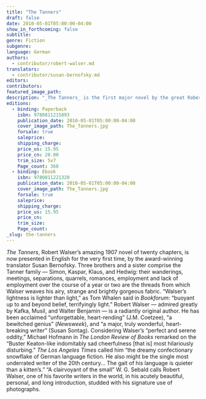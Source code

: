 ```yaml
---
title: "The Tanners"
draft: false
date: 2010-05-01T05:00:00-04:00
show_in_forthcoming: false
subtitle:
genre: Fiction
subgenre:
language: German
authors:
  - contributor/robert-walser.md
translators:
  - contributor/susan-bernofsky.md
editors:
contributors:
featured_image_path:
description: "_The Tanners_ is the first major novel by the great Robert Walser to appear in English "
editions:
  - binding: Paperback
    isbn: 9780811215893
    publication_date: 2010-05-01T05:00:00-04:00
    cover_image_path: The_Tanners.jpg
    forsale: true
    saleprice:
    shipping_charge:
    price_us: 15.95
    price_cn: 20.00
    trim_size: 5x7
    Page_count: 368
  - binding: Ebook
    isbn: 9780811221320
    publication_date: 2010-05-01T05:00:00-04:00
    cover_image_path: The_Tanners.jpg
    forsale: true
    saleprice:
    shipping_charge:
    price_us: 15.95
    price_cn:
    trim_size:
    Page_count:
_slug: the-tanners
---
```


_The Tanners_, Robert Walser’s amazing 1907 novel of twenty chapters, is now presented in English for the very first time, by the award-winning translator Susan Bernofsky. Three brothers and a sister comprise the Tanner family — Simon, Kaspar, Klaus, and Hedwig: their wanderings, meetings, separations, quarrels, romances, employment and lack of employment over the course of a year or two are the threads from which Walser weaves his airy, strange and brightly gorgeous fabric. “Walser’s lightness is lighter than light,” as Tom Whalen said in _Bookforum_: “buoyant up to and beyond belief, terrifyingly light.” Robert Walser — admired greatly by Kafka, Musil, and Walter Benjamin — is a radiantly original author. He has been acclaimed “unforgettable, heart-rending” (J.M. Coetzee), “a bewitched genius” (_Newsweek_), and “a major, truly wonderful, heart-breaking writer” (Susan Sontag). Considering Walser’s “perfect and serene oddity,” Michael Hofmann in _The London Review of Books_ remarked on the “Buster Keaton-like indomitably sad cheerfulness [that is] most hilariously disturbing.” _The Los Angeles Times_ called him “the dreamy confectionary snowflake of German language fiction. He also might be the single most underrated writer of the 20th century... The gait of his language is quieter than a kitten’s.” “A clairvoyant of the small” W. G. Sebald calls Robert Walser, one of his favorite writers in the world, in his acutely beautiful, personal, and long introduction, studded with his signature use of photographs.

